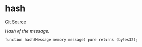 # hash
[Git Source](https://github.com/darwinia-network/ORMP/blob/28f242d61f8f1de9729b61a20924f3f1938d1e53/src/Common.sol)

*Hash of the message.*


```solidity
function hash(Message memory message) pure returns (bytes32);
```

